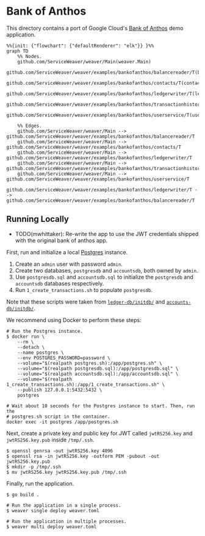 # Bank of Anthos

This directory contains a port of Google Cloud's [Bank of Anthos][boa] demo
application.

```mermaid
%%{init: {"flowchart": {"defaultRenderer": "elk"}} }%%
graph TD
    %% Nodes.
    github.com/ServiceWeaver/weaver/Main(weaver.Main)
    github.com/ServiceWeaver/weaver/examples/bankofanthos/balancereader/T(balancereader.T)
    github.com/ServiceWeaver/weaver/examples/bankofanthos/contacts/T(contacts.T)
    github.com/ServiceWeaver/weaver/examples/bankofanthos/ledgerwriter/T(ledgerwriter.T)
    github.com/ServiceWeaver/weaver/examples/bankofanthos/transactionhistory/T(transactionhistory.T)
    github.com/ServiceWeaver/weaver/examples/bankofanthos/userservice/T(userservice.T)

    %% Edges.
    github.com/ServiceWeaver/weaver/Main --> github.com/ServiceWeaver/weaver/examples/bankofanthos/balancereader/T
    github.com/ServiceWeaver/weaver/Main --> github.com/ServiceWeaver/weaver/examples/bankofanthos/contacts/T
    github.com/ServiceWeaver/weaver/Main --> github.com/ServiceWeaver/weaver/examples/bankofanthos/ledgerwriter/T
    github.com/ServiceWeaver/weaver/Main --> github.com/ServiceWeaver/weaver/examples/bankofanthos/transactionhistory/T
    github.com/ServiceWeaver/weaver/Main --> github.com/ServiceWeaver/weaver/examples/bankofanthos/userservice/T
    github.com/ServiceWeaver/weaver/examples/bankofanthos/ledgerwriter/T --> github.com/ServiceWeaver/weaver/examples/bankofanthos/balancereader/T
```

## Running Locally

- TODO(mwhittaker): Re-write the app to use the JWT credentials shipped with the
  original bank of anthos app.

First, run and initialize a local [Postgres][postgres] instance.

1. Create an `admin` user with password `admin`.
2. Create two databases, `postgresdb` and `accountsdb`, both owned by `admin`.
3. Use `postgresdb.sql` and `accountsdb.sql` to initialize the `postgresdb` and
   `accountsdb` databases respectively.
4. Run `1_create_transactions.sh` to populate `postgresdb`.

Note that these scripts were taken from [`ledger-db/initdb/`][ledger-db] and
[`accounts-db/initdb/`][accounts-db].

We recommend using Docker to perform these steps:

```shell
# Run the Postgres instance.
$ docker run \
    --rm \
    --detach \
    --name postgres \
    --env POSTGRES_PASSWORD=password \
    --volume="$(realpath postgres.sh):/app/postgres.sh" \
    --volume="$(realpath postgresdb.sql):/app/postgresdb.sql" \
    --volume="$(realpath accountsdb.sql):/app/accountsdb.sql" \
    --volume="$(realpath 1_create_transactions.sh):/app/1_create_transactions.sh" \
    --publish 127.0.0.1:5432:5432 \
    postgres

# Wait about 10 seconds for the Postgres instance to start. Then, run the
# postgres.sh script in the container.
docker exec -it postgres /app/postgres.sh
```

Next, create a private key and public key for JWT called `jwtRS256.key` and
`jwtRS256.key.pub` inside `/tmp/.ssh`.

```shell
$ openssl genrsa -out jwtRS256.key 4096
$ openssl rsa -in jwtRS256.key -outform PEM -pubout -out jwtRS256.key.pub
$ mkdir -p /tmp/.ssh
$ mv jwtRS256.key jwtRS256.key.pub /tmp/.ssh
```

Finally, run the application.

```shell
$ go build .

# Run the application in a single process.
$ weaver single deploy weaver.toml

# Run the application in multiple processes.
$ weaver multi deploy weaver.toml
```

[accounts-db]: https://github.com/GoogleCloudPlatform/bank-of-anthos/tree/main/src/accounts/accounts-db/initdb
[boa]: https://github.com/GoogleCloudPlatform/bank-of-anthos
[ledger-db]: https://github.com/GoogleCloudPlatform/bank-of-anthos/tree/main/src/ledger/ledger-db/initdb
[postgres]: https://www.postgresql.org/

